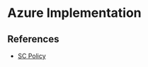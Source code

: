 # Azure Implementation
## References
* [SC Policy](https://github.com/AppliedIS/azure-blueprint/wiki/NIST-800-53-rev4-Controls)
